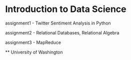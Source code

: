 Introduction to Data Science
===========

assignment1 - Twitter Sentiment Analysis in Python

assignment2 - Relational Databases, Relational Algebra

assignment3 - MapReduce

** University of Washington
